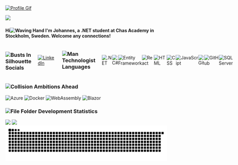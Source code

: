 <a href="https://jbrannelid.github.io/react-portfolio/" target="_blank" rel="noopener">
  <img src="https://github.com/JBrannelid/JBrannelid/blob/main/DarkProfile.gif?raw=true" alt="Profile Gif"/>
</a>

![](https://komarev.com/ghpvc/?username=jbrannelid)

<h4>
    Hi<img src="https://raw.githubusercontent.com/Tarikul-Islam-Anik/Telegram-Animated-Emojis/main/People/Waving%20Hand.webp" alt="Waving Hand" width="25" height="25" /> I'm Johannes, a .NET student at Chas Academy in Stockholm, Sweden. Welcome any connections!
</h4>

<div style="display: flex; justify-content: space-between; align-items: center;">
    <h3 style="margin-right: 20px;">
        <img src="https://raw.githubusercontent.com/Tarikul-Islam-Anik/Telegram-Animated-Emojis/main/People/Busts%20In%20Silhouette.webp" alt="Busts In Silhouette" width="25" height="25" /> 
        Socials</h3>
    <a href="https://linkedin.com/in/Johannes-Brannelid">
        <img src="https://img.shields.io/badge/LinkedIn-%230077B5.svg?logo=linkedin&logoColor=white" alt="LinkedIn" />
    </a>
    <h3 style="margin: 0 20px;">
        <img src="https://raw.githubusercontent.com/Tarikul-Islam-Anik/Telegram-Animated-Emojis/main/People/Man%20Technologist.webp" alt="Man Technologist" width="25" height="25" /> 
        Languages</h3>
      <img src="https://img.shields.io/badge/.NET-%23008C54.svg?style=flat&logo=.net&logoColor=white" alt=".NET" />
      <img src="https://img.shields.io/badge/c%23-%23239120.svg?style=flat&logo=csharp&logoColor=white" alt="C#" />
      <img src="https://img.shields.io/badge/Entity%20Framework-%23512BD4.svg?style=flat&logo=.net&logoColor=white" alt="Entity Framework" />
      <img src="https://img.shields.io/badge/React-%2300D8FF.svg?style=flat&logo=react&logoColor=white" alt="React" />
      <img src="https://img.shields.io/badge/HTML5-%23E34F26.svg?style=flat&logo=html5&logoColor=white" alt="HTML" />
      <img src="https://img.shields.io/badge/CSS3-%231572B6.svg?style=flat&logo=css3&logoColor=white" alt="CSS" />
      <img src="https://img.shields.io/badge/JavaScript-%23323330.svg?style=flat&logo=javascript&logoColor=yellow" alt="JavaScript" />
      <img src="https://img.shields.io/badge/Git-%23F05033.svg?style=flat&logo=git&logoColor=white" alt="Git" />
      <img src="https://img.shields.io/badge/GitHub-%23121011.svg?style=flat&logo=github&logoColor=white" alt="GitHub" />
      <img src="https://img.shields.io/badge/SQL%20Server-%234479A1.svg?style=flat&logo=microsoft-sql-server&logoColor=white" alt="SQL Server" />
</div>
<h3> 
    <img src="https://raw.githubusercontent.com/Tarikul-Islam-Anik/Telegram-Animated-Emojis/main/Symbols/Collision.webp" alt="Collision" width="25" height="25" />
    Ambitions Ahead</h3>
<div style="margin-top: 10px;">
    <img src="https://img.shields.io/badge/Azure-%230072C6.svg?style=flat&logo=azure&logoColor=white" alt="Azure" />
    <img src="https://img.shields.io/badge/Docker-%230db7ed.svg?style=flat&logo=docker&logoColor=white" alt="Docker" />
    <img src="https://img.shields.io/badge/WebAssembly-%23000000.svg?style=flat&logo=webassembly&logoColor=white" alt="WebAssembly" />
    <img src="https://img.shields.io/badge/Blazor-%2300BFFF.svg?style=flat&logo=blazor&logoColor=white" alt="Blazor" />
</div>
<h3> 
    <img src="https://raw.githubusercontent.com/Tarikul-Islam-Anik/Telegram-Animated-Emojis/main/Objects/File%20Folder.webp" alt="File Folder" width="25" height="25" />
    Development Statistics 
</h3>
<div>
    <img height="125px" src="https://github-readme-stats.vercel.app/api?username=jbrannelid&hide_title=true&hide_border=true&show_icons=true&include_all_commits=true&count_private=true&line_height=21&text_color=000&icon_color=000&bg_color=0,ea6161,ffc64d,fffc4d,52fa5a&theme=graywhite" />
    <img height="125px"src="https://github-readme-stats.vercel.app/api/wakatime?username=JBrannelid&hide=html&hide_title=false&hide_border=true&langs_count=6&text_color=000&icon_color=fff&bg_color=0,52fa5a,4dfcff,c64dff&theme=graywhite" />
</div>
    
<img src="https://github.com/JBrannelid/JBrannelid/blob/output/github-snake-dark.svg" alt="Snake Gif" />
